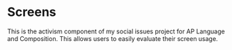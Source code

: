 # Screens
This is the activism component of my social issues project for AP Language and Composition. This allows users to easily evaluate their screen usage.
